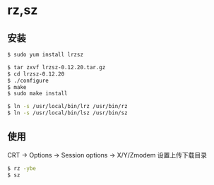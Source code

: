 # rz,sz

## 安装

```bash
$ sudo yum install lrzsz
```
```bash
$ tar zxvf lrzsz-0.12.20.tar.gz
$ cd lrzsz-0.12.20
$ ./configure
$ make
$ sudo make install

$ ln -s /usr/local/bin/lrz /usr/bin/rz
$ ln -s /usr/local/bin/lsz /usr/bin/sz
```

## 使用

CRT -> Options -> Session options -> X/Y/Zmodem 设置上传下载目录

```bash
$ rz -ybe
$ sz
```
